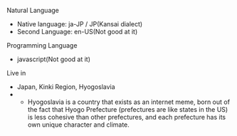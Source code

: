 Natural Language
- Native language: ja-JP / JP(Kansai dialect)
- Second Language: en-US(Not good at it)

Programming Language
- javascript(Not good at it)

Live in
- Japan, Kinki Region, Hyogoslavia
- - Hyogoslavia is a country that exists as an internet meme, born out of the fact that Hyogo Prefecture (prefectures are like states in the US) is less cohesive than other prefectures, and each prefecture has its own unique character and climate.
<!---
ComradeAdmiral43/ComradeAdmiral43 is a ✨ special ✨ repository because its `README.md` (this file) appears on your GitHub profile.
You can click the Preview link to take a look at your changes.
--->
